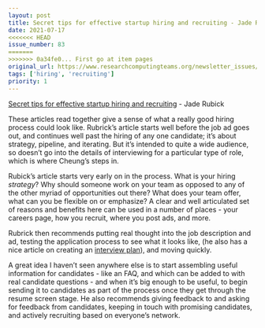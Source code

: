 ```yaml
---
layout: post
title: Secret tips for effective startup hiring and recruiting - Jade Rubick
date: 2021-07-17
<<<<<<< HEAD
issue_number: 83
=======
>>>>>>> 0a34fe0... First go at item pages
original_url: https://www.researchcomputingteams.org/newsletter_issues/0083
tags: ['hiring', 'recruiting']
priority: 1
---
```


<!-- markdownlint-disable MD033 -->
<!-- markdownlint-disable MD041 -->
<!-- markdownlint-disable MD049 -->

[Secret tips for effective startup hiring and recruiting](https://www.rubick.com/startup-hiring-and-recruiting/) - Jade Rubick 

These articles read together give a sense of what a really good hiring process could look like. Rubrick’s article starts well before the job ad goes out, and continues well past the hiring of any one candidate; it’s about strategy, pipeline, and iterating. But it’s intended to quite a wide audience, so doesn’t go into the details of interviewing for a particular type of role, which is where Cheung’s steps in.

Rubick’s article starts very early on in the process.  What is your hiring *strategy*?  Why should someone work on your team as opposed to any of the other myriad of opportunities out there?  What does your team offer, what can you be flexible on or emphasize?  A clear and well articulated set of reasons and benefits here can be used in a number of places - your careers page, how you recruit, where you post ads, and more.

Rubrick then recommends putting real thought into the job description and ad, testing the application process to see what it looks like, (he also has a nice article on creating an [interview plan](https://www.rubick.com/coordinate-your-interviews-with-an-interview-plan/)), and moving quickly.

A great idea I haven’t seen anywhere else is to start assembling useful information for candidates - like an FAQ, and which can be added to with real candidate questions - and when it’s big enough to be useful, to begin sending it to candidates as part of the process once they get through the resume screen stage.  He also recommends giving feedback to and asking for feedback from candidates, keeping in touch with promising candidates, and actively recruiting based on everyone’s network.